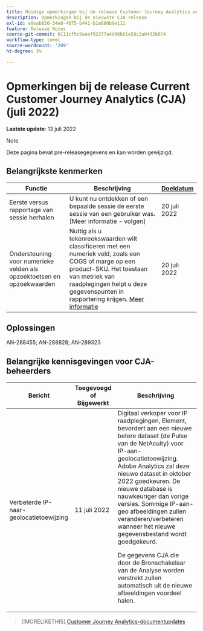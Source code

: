 ```yaml
---
title: Huidige opmerkingen bij de release Customer Journey Analytics weergeven
description: Opmerkingen bij de nieuwste CJA-release
exl-id: e8eab856-34e0-4875-b441-b1e680b9e111
feature: Release Notes
source-git-commit: 0111cf5c9eaef92377a4d90b81e58c2a0432b074
workflow-type: tm+mt
source-wordcount: '209'
ht-degree: 3%

---
```


# Opmerkingen bij de release Current Customer Journey Analytics (CJA) (juli 2022)

**Laatste update**: 13 juli 2022

>[!NOTE]
>
>Deze pagina bevat pre-releasegegevens en kan worden gewijzigd.

## Belangrijkste kenmerken

| Functie | Beschrijving | [Doeldatum](/help/release-notes/releases.md) |
| ----------- | ---------- | ----- |
| Eerste versus rapportage van sessie herhalen | U kunt nu ontdekken of een bepaalde sessie de eerste sessie van een gebruiker was. [Meer informatie - volgen] | 20 juli 2022 |
| Ondersteuning voor numerieke velden als opzoektoetsen en opzoekwaarden | Nuttig als u tekenreekswaarden wilt classificeren met een numeriek veld, zoals een COGS of marge op een product-SKU. Het toestaan van metriek van raadplegingen helpt u deze gegevenspunten in rapportering krijgen. [Meer informatie](https://experienceleague.adobe.com/docs/analytics-platform/using/cja-connections/create-connection.html#numeric) | 20 juli 2022 |

## Oplossingen

AN-288455; AN-288828; AN-289323

## Belangrijke kennisgevingen voor CJA-beheerders

| Bericht | Toegevoegd of Bijgewerkt | Beschrijving |
| --- | --- | --- |
| Verbeterde IP-naar-geolocatietoewijzing | 11 juli 2022 | Digitaal verkoper voor IP raadplegingen, Element, bevordert aan een nieuwe betere dataset (de Pulse van de NetAcuity) voor IP-aan-geolocatietoewijzing. Adobe Analytics zal deze nieuwe dataset in oktober 2022 goedkeuren. De nieuwe database is nauwkeuriger dan vorige versies. Sommige IP-aan-geo afbeeldingen zullen veranderen/verbeteren wanneer het nieuwe gegevensbestand wordt goedgekeurd.<p> De gegevens CJA die door de Bronschakelaar van de Analyse worden verstrekt zullen automatisch uit de nieuwe afbeeldingen voordeel halen. |

>[!MORELIKETHIS]
>[Customer Journey Analytics-documentupdates](/help/release-notes/doc-changes.md)
